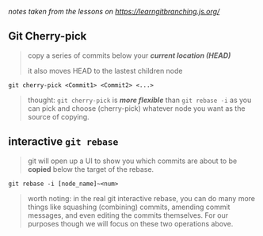 *notes taken from the lessons on https://learngitbranching.js.org/*
## Git Cherry-pick
> copy a series of commits below your ***current location (HEAD)***  
>
> it also moves HEAD to the lastest children node  

    git cherry-pick <Commit1> <Commit2> <...>
> thought: `git cherry-pick` is ***more flexible*** than `git rebase -i` as you can pick and choose (cherry-pick) whatever node you want as the source of copying.
## interactive `git rebase`
> git will open up a UI to show you which commits are about to be **copied** below the target of the rebase.

    git rebase -i [node_name]~<num>
> worth noting: in the real git interactive rebase, you can do many more things like squashing (combining) commits, amending commit messages, and even editing the commits themselves. For our purposes though we will focus on these two operations above.
